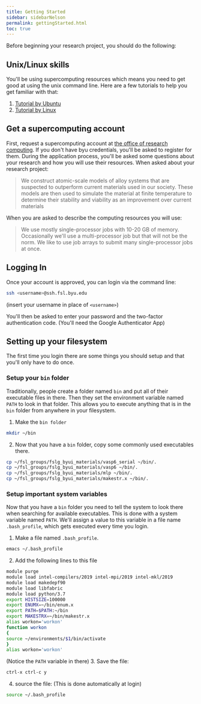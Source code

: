 ```yaml
---
title: Getting Started
sidebar: sidebarNelson
permalink: gettingStarted.html
toc: true
---
```



Before beginning  your research project, you should do the following:

## Unix/Linux skills

You'll be using supercomputing resources which means you need to get
good at using the unix command line.  Here are a few tutorials to help
you get familiar with that:

1. [Tutorial by Ubuntu](https://ubuntu.com/tutorials/command-line-for-beginners#1-overview)
2. [Tutorial by Linux](http://linuxcommand.org/)



## Get a supercomputing account

First, request a supercomputing account at
[the office of research computing][ml].  If you don't have byu
credentials, you'll be asked to register for them.  During the
application process, you'll be asked some questions about your
research and how you will use their resources.  When asked about your
research project:

> We construct atomic-scale models of alloy systems that are suspected
> to outperform current materials used in our society.  These models
> are then used to simulate the material at finite temperature to
> determine their stability and viability as an improvement over
> current materials


When you are asked to describe the computing resources you will use:

> We use mostly single-processor jobs with 10-20 GB of memory.
> Occasionally we'll use a multi-processor job but that will not be
> the norm.  We like to use job arrays to submit many single-processor
> jobs at once.


## Logging In
Once your account is approved, you can login via the command line:

``` bash
ssh <username>@ssh.fsl.byu.edu
```
(insert your username in place of `<username>`)


You'll then be asked to enter your password and the two-factor
authentication code. (You'll need the Google Authenticator App)

## Setting up your filesystem
The first time you login there are some things you should setup and
that you'll only have to do once.

### Setup your `bin` folder

Traditionally, people create a folder named `bin` and put all of their
   executable files in there.  Then they set the environment variable
   named `PATH` to look in that folder.  This allows you to execute
   anything that is in the `bin` folder from anywhere in your
   filesystem.

1. Make the `bin folder`
``` bash  
mkdir ~/bin
```  
2. Now that you have a `bin` folder, copy some commonly used
executables there.  
``` bash  
cp ~/fsl_groups/fslg_byui_materials/vasp6_serial ~/bin/.
cp ~/fsl_groups/fslg_byui_materials/vasp6 ~/bin/.
cp ~/fsl_groups/fslg_byui_materials/mlp ~/bin/.
cp ~/fsl_groups/fslg_byui_materials/makestr.x ~/bin/.
```  

### Setup important system variables

Now that you have a `bin` folder you need to tell the system to look
there when searching for available executables.  This is done with a
system variable named `PATH`.  We'll assign a value to this variable
in a file name `.bash_profile`, which gets executed every time you
login.

1. Make a file named `.bash_profile`.  
``` bash  
emacs ~/.bash_profile
```
2. Add the following lines to this file  
``` bash
module purge
module load intel-compilers/2019 intel-mpi/2019 intel-mkl/2019
module load makedepf90
module load libfabric
module load python/3.7
export HISTSIZE=100000
export ENUMX=~/bin/enum.x
export PATH=$PATH:~/bin
export MAKESTRX=~/bin/makestr.x
alias workon='workon'
function workon
{
source ~/environments/$1/bin/activate
}
alias workon='workon'
```
(Notice the `PATH` variable in there)
3. Save the file:  
``` bash  
ctrl-x ctrl-c y
```  
4. source the file:  (This is done automatically at login)
``` bash  
source ~/.bash_profile
```  
[ml]:marylou.byu.edu
